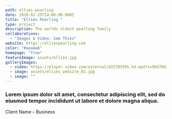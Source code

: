 ```yaml
---
path: ellies-pearling
date: 2020-02-25T14:00:00.000Z
title: "Ellies Pearling "
type: project
description: The worlds oldest pearling family
collaborations:
  - "Images & Video: Sam Thies"
website: https://elliespearling.com
color: "#aaa4a6"
homepage: "True"
featureImage: assets/ellies.jpg
galleryImages:
  - video: https://player.vimeo.com/external/425705595.hd.mp4?s=9bb70428eb39650bdcab363889a1809dee1beebc&profile_id=174
  - image: assets/ellies_website_01.jpg
  - image: ""
---
```

### Lorem ipsum dolor sit amet, consectetur adipiscing elit, sed do eiusmod tempor incididunt ut labore et dolore magna aliqua.

Client Name – Business